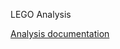 LEGO Analysis

<a href="https://github.com/Mlindens/LEGO_Analysis/blob/main/LEGO%20Analysis.ipynb" title="Here">Analysis documentation</a>
